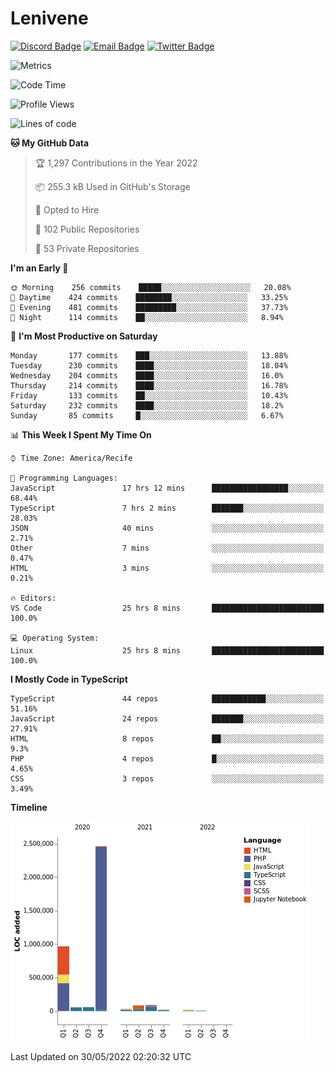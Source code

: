 # Lenivene

[![Discord Badge](https://img.shields.io/badge/-Lenivene%230715-black?style=flat-square&logo=Discord&logoColor=white)](http://discord.com/)
[![Email Badge](https://img.shields.io/badge/-lenivene@msn.com-black?style=flat-square&logo=Gmail&logoColor=white&link=mailto:lenivene@msn.com)](mailto:lenivene@msn.com)
[![Twitter Badge](https://img.shields.io/badge/-@enevinel-black?style=flat-square&logo=twitter&logoColor=white&link=https://twitter.com/enevinel)](https://twitter.com/enevinel)

<!-- https://github-readme-stats.vercel.app/api?username=lenivene&show_icons=true -->

<img src="https://metrics.lecoq.io/lenivene?template=classic&config.timezone=America%2FRecife" alt="Metrics" />

<!--START_SECTION:waka-->
![Code Time](http://img.shields.io/badge/Code%20Time-257%20hrs%2026%20mins-blue)

![Profile Views](http://img.shields.io/badge/Profile%20Views-1-blue)

![Lines of code](https://img.shields.io/badge/From%20Hello%20World%20I%27ve%20Written-4%20Million%20lines%20of%20code-blue)

**🐱 My GitHub Data** 

> 🏆 1,297 Contributions in the Year 2022
 > 
> 📦 255.3 kB Used in GitHub's Storage 
 > 
> 💼 Opted to Hire
 > 
> 📜 102 Public Repositories 
 > 
> 🔑 53 Private Repositories  
 > 
**I'm an Early 🐤** 

```text
🌞 Morning    256 commits    █████░░░░░░░░░░░░░░░░░░░░   20.08% 
🌆 Daytime    424 commits    ████████░░░░░░░░░░░░░░░░░   33.25% 
🌃 Evening    481 commits    █████████░░░░░░░░░░░░░░░░   37.73% 
🌙 Night      114 commits    ██░░░░░░░░░░░░░░░░░░░░░░░   8.94%

```
📅 **I'm Most Productive on Saturday** 

```text
Monday       177 commits    ███░░░░░░░░░░░░░░░░░░░░░░   13.88% 
Tuesday      230 commits    ████░░░░░░░░░░░░░░░░░░░░░   18.04% 
Wednesday    204 commits    ████░░░░░░░░░░░░░░░░░░░░░   16.0% 
Thursday     214 commits    ████░░░░░░░░░░░░░░░░░░░░░   16.78% 
Friday       133 commits    ██░░░░░░░░░░░░░░░░░░░░░░░   10.43% 
Saturday     232 commits    ████░░░░░░░░░░░░░░░░░░░░░   18.2% 
Sunday       85 commits     █░░░░░░░░░░░░░░░░░░░░░░░░   6.67%

```


📊 **This Week I Spent My Time On** 

```text
⌚︎ Time Zone: America/Recife

💬 Programming Languages: 
JavaScript               17 hrs 12 mins      █████████████████░░░░░░░░   68.44% 
TypeScript               7 hrs 2 mins        ███████░░░░░░░░░░░░░░░░░░   28.03% 
JSON                     40 mins             ░░░░░░░░░░░░░░░░░░░░░░░░░   2.71% 
Other                    7 mins              ░░░░░░░░░░░░░░░░░░░░░░░░░   0.47% 
HTML                     3 mins              ░░░░░░░░░░░░░░░░░░░░░░░░░   0.21%

🔥 Editors: 
VS Code                  25 hrs 8 mins       █████████████████████████   100.0%

💻 Operating System: 
Linux                    25 hrs 8 mins       █████████████████████████   100.0%

```

**I Mostly Code in TypeScript** 

```text
TypeScript               44 repos            ████████████░░░░░░░░░░░░░   51.16% 
JavaScript               24 repos            ███████░░░░░░░░░░░░░░░░░░   27.91% 
HTML                     8 repos             ██░░░░░░░░░░░░░░░░░░░░░░░   9.3% 
PHP                      4 repos             █░░░░░░░░░░░░░░░░░░░░░░░░   4.65% 
CSS                      3 repos             ░░░░░░░░░░░░░░░░░░░░░░░░░   3.49%

```


**Timeline**

![Chart not found](https://raw.githubusercontent.com/lenivene/lenivene/master/charts/bar_graph.png) 


 Last Updated on 30/05/2022 02:20:32 UTC
<!--END_SECTION:waka-->